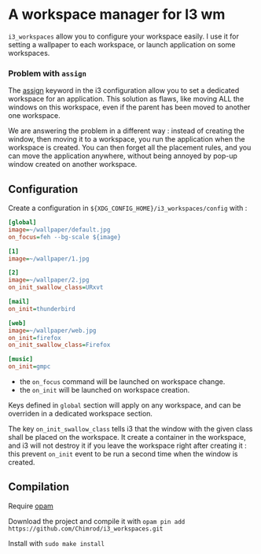 # A workspace manager for I3 wm

`i3_workspaces` allow you to configure your workspace easily. I use it for
setting a wallpaper to each workspace, or launch application on some
workspaces.

### Problem with `assign`

The [assign](https://i3wm.org/docs/userguide.html#assign_workspace) keyword in
the i3 configuration allow you to set a dedicated workspace for an application.
This solution as flaws, like moving ALL the windows on this workspace, even if
the parent has been moved to another one workspace.

We are answering the problem in a different way : instead of creating the
window, then moving it to a workspace, you run the application when the
workspace is created. You can then forget all the placement rules, and you can
move the application anywhere, without being annoyed by pop-up window created
on another workspace.

## Configuration

Create a configuration in `${XDG_CONFIG_HOME}/i3_workspaces/config` with :

```ini
[global]
image=~/wallpaper/default.jpg
on_focus=feh --bg-scale ${image}

[1]
image=~/wallpaper/1.jpg

[2]
image=~/wallpaper/2.jpg
on_init_swallow_class=URxvt

[mail]
on_init=thunderbird

[web]
image=~/wallpaper/web.jpg
on_init=firefox
on_init_swallow_class=Firefox

[music]
on_init=gmpc
```

- the `on_focus` command will be launched on workspace change.
- the `on_init` will be launched on workspace creation.

Keys defined in `global` section will apply on any workspace, and can be
overriden in a dedicated workspace section.

The key `on_init_swallow_class` tells i3 that the window with the given class
shall be placed on the workspace. It create a container in the workspace,
and i3 will not destroy it if you leave the workspace right after creating it :
this prevent `on_init` event to be run a second time when the window is created.

## Compilation

Require [opam](http://opam.ocaml.org/)

Download the project and compile it with `opam pin add https://github.com/Chimrod/i3_workspaces.git`

Install with `sudo make install`
